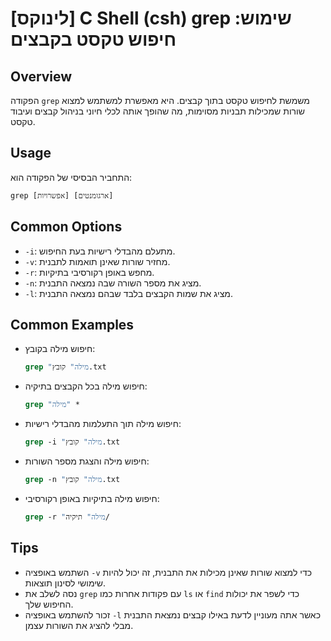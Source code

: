 # [לינוקס] C Shell (csh) grep שימוש: חיפוש טקסט בקבצים

## Overview
הפקודה `grep` משמשת לחיפוש טקסט בתוך קבצים. היא מאפשרת למשתמש למצוא שורות שמכילות תבניות מסוימות, מה שהופך אותה לכלי חיוני בניהול קבצים ועיבוד טקסט.

## Usage
התחביר הבסיסי של הפקודה הוא:
```
grep [אפשרויות] [ארגומנטים]
```

## Common Options
- `-i`: מתעלם מהבדלי רישיות בעת החיפוש.
- `-v`: מחזיר שורות שאינן תואמות לתבנית.
- `-r`: מחפש באופן רקורסיבי בתיקיות.
- `-n`: מציג את מספר השורה שבה נמצאה התבנית.
- `-l`: מציג את שמות הקבצים בלבד שבהם נמצאה התבנית.

## Common Examples
- חיפוש מילה בקובץ:
  ```csh
  grep "מילה" קובץ.txt
  ```

- חיפוש מילה בכל הקבצים בתיקיה:
  ```csh
  grep "מילה" *
  ```

- חיפוש מילה תוך התעלמות מהבדלי רישיות:
  ```csh
  grep -i "מילה" קובץ.txt
  ```

- חיפוש מילה והצגת מספר השורות:
  ```csh
  grep -n "מילה" קובץ.txt
  ```

- חיפוש מילה בתיקיות באופן רקורסיבי:
  ```csh
  grep -r "מילה" תיקיה/
  ```

## Tips
- השתמש באופציה `-v` כדי למצוא שורות שאינן מכילות את התבנית, זה יכול להיות שימושי לסינון תוצאות.
- נסה לשלב את `grep` עם פקודות אחרות כמו `ls` או `find` כדי לשפר את יכולות החיפוש שלך.
- זכור להשתמש באופציה `-l` כאשר אתה מעוניין לדעת באילו קבצים נמצאת התבנית מבלי להציג את השורות עצמן.